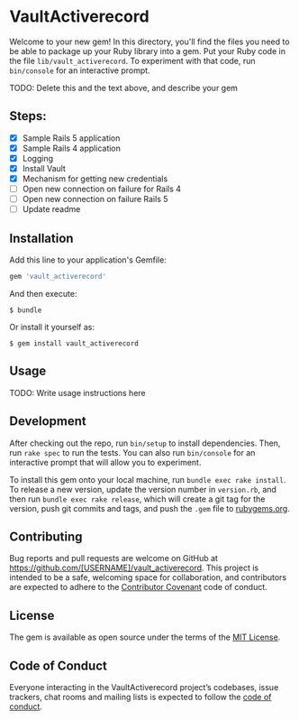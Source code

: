 # VaultActiverecord

Welcome to your new gem! In this directory, you'll find the files you need to be able to package up your Ruby library into a gem. Put your Ruby code in the file `lib/vault_activerecord`. To experiment with that code, run `bin/console` for an interactive prompt.

TODO: Delete this and the text above, and describe your gem

## Steps:
- [x] Sample Rails 5 application
- [x] Sample Rails 4 application
- [x] Logging
- [x] Install Vault
- [x] Mechanism for getting new credentials
- [ ] Open new connection on failure for Rails 4
- [ ] Open new connection on failure Rails 5
- [ ] Update readme

## Installation

Add this line to your application's Gemfile:

```ruby
gem 'vault_activerecord'
```

And then execute:

    $ bundle

Or install it yourself as:

    $ gem install vault_activerecord

## Usage

TODO: Write usage instructions here

## Development

After checking out the repo, run `bin/setup` to install dependencies. Then, run `rake spec` to run the tests. You can also run `bin/console` for an interactive prompt that will allow you to experiment.

To install this gem onto your local machine, run `bundle exec rake install`. To release a new version, update the version number in `version.rb`, and then run `bundle exec rake release`, which will create a git tag for the version, push git commits and tags, and push the `.gem` file to [rubygems.org](https://rubygems.org).

## Contributing

Bug reports and pull requests are welcome on GitHub at https://github.com/[USERNAME]/vault_activerecord. This project is intended to be a safe, welcoming space for collaboration, and contributors are expected to adhere to the [Contributor Covenant](http://contributor-covenant.org) code of conduct.

## License

The gem is available as open source under the terms of the [MIT License](https://opensource.org/licenses/MIT).

## Code of Conduct

Everyone interacting in the VaultActiverecord project’s codebases, issue trackers, chat rooms and mailing lists is expected to follow the [code of conduct](https://github.com/[USERNAME]/vault_activerecord/blob/master/CODE_OF_CONDUCT.md).
